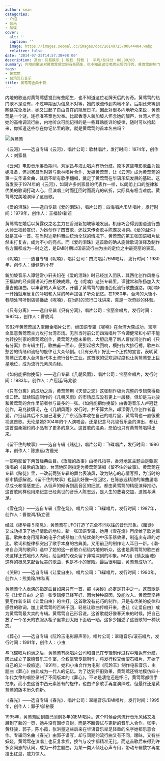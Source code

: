 ```yaml
---
author: sean
categories:
- 介绍
- 音乐
- 品碟
cover:
  alt: ''
  caption: ''
  image: https://images.soomal.cc/images/doc/20140725/00044404.webp
  relative: false
date: '2014-07-25T14:57:30+08:00'
description: 源自：网易娱乐 | 版权：转载 |  平均/总评分：08.89/80
summary: 内地的歌迷对黄莺莺感觉到有些陌生，也不知道这位老牌天后的传奇。黄莺莺的热门歌不是没有，不过早期因为信息不对等，她的歌流传到内地不多。后期还未等到网络完全发达，她又过起了自由自在的隐居日子。因此对很多内地听众来说，黄莺莺是一个谜，连标准答案也欠奉。
tags:
- 黄莺莺
- 台湾流行音乐
title: 黄莺莺金曲十首
---
```


内地的歌迷对黄莺莺感觉到有些陌生，也不知道这位老牌天后的传奇。黄莺莺的热门歌不是没有，不过早期因为信息不对等，她的歌流传到内地不多。后期还未等到网络完全发达，她又过起了自由自在的隐居日子。因此对很多内地听众来说，黄莺莺是一个谜，连标准答案也欠奉。比起香港人新加坡人怀念她的靓声，台湾人怀念她的高格调流行曲，内地听众可能记得的是一些耳熟能详的旋律，随时可以拾起来，你知道这些存在你记忆里的歌，就是黄莺莺的首本名曲吗？

![黄莺莺](https://images.soomal.cc/images/doc/20140725/00044404.webp)





《云河》――选自专辑《云河》，唱片公司：歌林唱片，发行时间：1974年，创作人：刘家昌

《云河》电影音乐筹备期间，刘家昌与海山唱片有所分歧。原本这些电影歌曲为甄妮准备，但刘家昌当时转与歌林唱片合作，发掘黄莺莺，让《云河》成为黄莺莺的第一支华语金曲，其后不断有歌手翻唱，奠定了黄莺莺在华语乐坛发展的基础。这首发表于1974年的《云河》，如同许多刘家昌的代表作一样，以朗朗上口的旋律和优美的歌词打动人心，但演唱上时而迂回时而高亢的转折，实际具有相当难度。黄莺莺完美地演绎了这首歌。

《爱的泪珠》――选自专辑《爱的泪珠》，唱片公司：四海唱片/EMI唱片，发行时间：1979年，创作人：王福龄/新芒

黄莺莺在婚后以黄露仪之名主力在香港新加坡等地发展。机缘巧合得到国语流行曲大师王福龄赏识，为她创作了四首歌，还找来传奇歌手陈蝶衣填词。《爱的泪珠》就是其中一首。在当时迪斯科舞曲统治全球的情况下，黄莺莺的第五张国语唱片依然主打复古，成为不小的亮点。而《爱的泪珠》这首歌的确从旋律歌词演绎及制作各方面都成为一时之选，是EMI时期以国语流行曲为主的定位之中最亮丽的表现。

《呢喃》――选自专辑《呢喃》，唱片公司：四海唱片/EMI唱片，发行时间：1980年，创作人：谭健常/小轩

新加坡音乐人谭健常小轩夫妇在《爱的泪珠》时已经加入团队，其西化创作风格与王福龄的经典国语流行曲相映成趣。在《呢喃》这张专辑里，谭健常和陈扬加入大量吉他编曲，以丰富的人声层次，开启了黄莺莺的国语西化流行歌曲道路。《呢喃》一开始就用反复的吟唱和入耳的琴声加强了听众记忆。在1980年，台湾的大街小巷随处可听到店铺播放《呢喃》，在当时的流行口味讲来，真是一次奇妙的体验。

《只有分离》――选自专辑《只有分离》，唱片公司：宝丽金唱片，发行时间：1982年，创作人：曹俊鸿

1982年黄莺莺加入宝丽金唱片公司，继国语专辑《呢喃》在台湾大获成功，宝丽金属意黄莺莺主力攻打台湾市场。无奈当时前公司四海唱片下令谭健常和小轩不能为转投别家的黄莺莺创作，黄莺莺力邀未果后，大胆启用了新人曹俊鸿创作的《只有分离》作专辑主打。歌曲甫一面市，便引起极大回响，横扫各大排行榜。歌曲以愁苦的情绪和流畅的旋律让大众倾倒。《只有分离》好比一个正式的宣言，表明黄莺莺正式走入台湾当代本土流行音乐工业。这首歌的受欢迎程度也让黄莺莺登上巨星地位，成为流行元素风向标。

《如何能把你挽留》――选自专辑《几朝风雨》，唱片公司：宝丽金唱片，发行时间：1983年，创作人：卢冠廷/马兆骏

《只有分离》的成功之后，黄莺莺用《天使之恋》这张制作极为完整的专辑获得极佳口碑。延续班底制作的《几朝风雨》的市场反应没有更上一层楼，但却是马兆骏和黄莺莺的合作里前者参与最多的一张。《如何能把你挽留》由香港音乐人卢冠廷创作，马兆骏填词，在《几朝风雨》发行时，并不算大热，却深得几位创作者喜爱。卢冠廷其后不久自己灌录了广东话版本收在自己的唱片里，黄莺莺也一直很重视这首歌。无论是她2004年的个人演唱会，还是纪念马兆骏音乐会的演出，都让这首温柔婉约的小品有了更多的意义。这首歌的温柔，恐怕也只有黄莺莺唱得出来。

《留不住的故事》――选自专辑《赌徒》，唱片公司：飞碟唱片，发行时间：1986年，创作人：陈志远/方蕙光

一部电影留下两首经典曲目。《玫瑰的故事》由杨凡指导，香港地区主题曲是甄妮演唱的《最后的玫瑰》，台湾地区则指定为黄莺莺演唱《留不住的故事》。黄莺莺在专辑《赌徒》里，一改前两张专辑的舞台表演风，改为贴心的心情写照，为当时的都市情感解说。《留不住的故事》也因此好像一段回忆，在陈志远精致的编曲里唱尽成长和情感变迁。从低声的倾诉到高音区的细腻，都由黄莺莺的精密演绎推动，这首歌同样也用来纪念已经离世的音乐人陈志远，是人生的悲喜交加，遗憾与满足。

《雪在烧》――选自专辑《雪在烧》，唱片公司：飞碟唱片，发行时间：1987年，创作人：曹俊鸿/杨立德

经过《碜孕暮５南息》，黄莺莺在UFO打造了完全不同以往的音乐形象。《赌徒》又成功捍卫了她抒情歌的地位。新一张国语专辑，她用《雪在烧》再度给了歌迷惊喜。歌曲本身用精彩的电子合成器加上传统优美的中乐乐器效果，制造出有趣的对比。歌词和旋律都突出了歌手本身的古典美，又用前卫的制作让人耳目一新。《潮-来自台湾的歌声》选中了她的这一首歌介绍给内地的听众，这也是黄莺莺的歌曲首次这样正式地传入内地，给当时的观众留下非常深刻的印象。MV用《倩女幽魂》这样的概念来配合优美的歌曲，也是不小的冒险。最后很明显，黄莺莺成功了。

《哭砂》――选自专辑《让爱自由》，唱片公司：飞碟唱片，发行时间：1990年，创作人：熊美玲/林秋离

黄莺莺个人表演的指定曲目如果只有一首，那《哭砂》必定是其中之一。这首歌是在《让爱自由》之前一张专辑便已经写好，因为种种原因，没能收入。黄莺莺坚持要用作新专辑《让爱自由》的主打。这首歌没有花巧的制作，只是有优美的旋律和感性的歌词，加上黄莺莺的百转千回，轻易让歌曲传唱开来，也让《让爱自由》成为黄莺莺最大卖的专辑。黄莺莺自己形容说，这首歌就好像春天来的时候，把自己放了一个冬天的衣服从柜子里拿到太阳下面晒一晒。这多少描述了这首歌的一种状态。

《葬心》――选自专辑《阮玲玉电影原声带》，唱片公司：翠禧音乐/滚石唱片，发行时间：1991年，创作人：小虫

与飞碟唱片约满之后，黄莺莺有感唱片公司和自己在专辑制作过程中难免有分歧，因此成立了翠禧音乐工作室，全权掌管专辑制作，将发行权交给滚石唱片，开始了自己的又一段旅途。1991年，她和小虫合作为电影《阮玲玉》制作电影音乐，主题曲《葬心》由此成为一代人的记忆。为了达到怀旧效果，黄莺莺还特地模仿四十年代女伶的唱腔录制了不同版本的《葬心》，不论是凄怆还是怀旧，黄莺莺都信手拈来。而小虫这首中西元素皆有的旋律，也由许多歌手再度演绎过，但最终还是黄莺莺的版本历久弥新。

《春光》――选自专辑《春光》，唱片公司：翠禧音乐/EMI唱片，发行时间：1995年，创作人：郭子/邬裕康

1995年，黄莺莺回到自己阔别多年的EMI唱片。这个时候台湾流行音乐风格又发展到了新的一页，她并没有固步自封，而是不断尝试与更新的音乐人合作。张宇，黄舒骏，郭子，陈小霞，张洪量这些后来在华语音乐举足轻重的名字她都乐意合作。专辑同名曲《春光》由郭子谱写，却与同期的流行曲又有不同，暧昧，又有些妖娆。黄莺莺在演唱上也反复拿捏，换气与咬字都精准无比，而这首歌后来得到许多女同志的认同，成为一种主题曲，为某一类人倾吐心声专用，带动专辑数字再度挂出红盘，威力惊人。